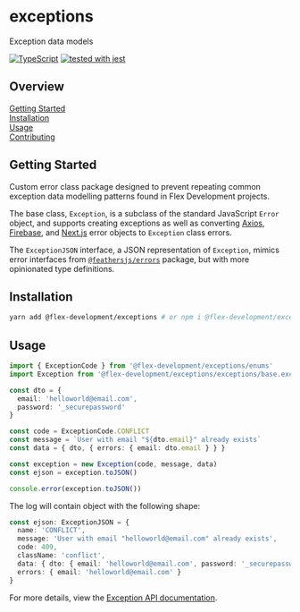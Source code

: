 # exceptions

Exception data models

[![TypeScript](https://badgen.net/badge/-/typescript?icon=typescript&label)](https://www.typescriptlang.org/)
[![tested with jest](https://img.shields.io/badge/tested_with-jest-99424f.svg)](https://github.com/facebook/jest)

## Overview

[Getting Started](#getting-started)  
[Installation](#installation)  
[Usage](#usage)  
[Contributing](docs/CONTRIBUTING.md)

## Getting Started

Custom error class package designed to prevent repeating common exception data
modelling patterns found in Flex Development projects.

The base class, `Exception`, is a subclass of the standard JavaScript `Error`
object, and supports creating exceptions as well as converting [Axios][1],
[Firebase][2], and [Next.js][3] error objects to `Exception` class errors.

The `ExceptionJSON` interface, a JSON representation of `Exception`, mimics
error interfaces from [`@feathersjs/errors`][4] package, but with more
opinionated type definitions.

## Installation

```zsh
yarn add @flex-development/exceptions # or npm i @flex-development/exceptions
```

## Usage

```typescript
import { ExceptionCode } from '@flex-development/exceptions/enums'
import Exception from '@flex-development/exceptions/exceptions/base.exception'

const dto = {
  email: 'helloworld@email.com',
  password: '_securepassword'
}

const code = ExceptionCode.CONFLICT
const message = `User with email "${dto.email}" already exists`
const data = { dto, { errors: { email: dto.email } } }

const exception = new Exception(code, message, data)
const ejson = exception.toJSON()

console.error(exception.toJSON())
```

The log will contain object with the following shape:

```typescript
const ejson: ExceptionJSON = {
  name: 'CONFLICT',
  message: 'User with email "helloworld@email.com" already exists',
  code: 409,
  className: 'conflict',
  data: { dto: { email: 'helloworld@email.com', password: '_securepassword' } },
  errors: { email: 'helloworld@email.com' }
}
```

For more details, view the [Exception API documentation][5].

[1]: https://github.com/axios/axios
[2]:
  https://github.com/firebase/firebase-admin-node/blob/master/src/firebase-namespace-api.ts
[3]: https://nextjs.org/docs/advanced-features/custom-error-page
[4]: https://github.com/feathersjs/feathers/tree/dove/packages/errors
[5]: src/exceptions/base.exception.ts
[6]: https://github.com/features/packages
[7]: https://github.com/settings/tokens/new
